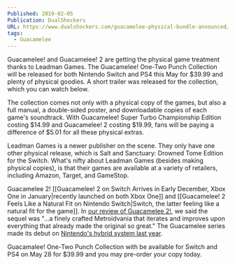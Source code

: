 ```yaml
---
Published: 2019-02-05
Publication: DualShockers
URL: https://www.dualshockers.com/guacamelee-physical-bundle-announced/
tags:
  - Guacamelee
---
```

Guacamelee! and Guacamelee! 2 are getting the physical game treatment thanks to Leadman Games. The Guacamelee! One-Two Punch Collection will be released for both Nintendo Switch and PS4 this May for $39.99 and plenty of physical goodies. A short trailer was released for the collection, which you can watch below.

The collection comes not only with a physical copy of the games, but also a full manual, a double-sided poster, and downloadable copies of each game's soundtrack. With Guacamelee! Super Turbo Championship Edition costing $14.99 and Guacamelee! 2 costing $19.99, fans will be paying a difference of $5.01 for all these physical extras.

Leadman Games is a newer publisher on the scene. They only have one other physical release, which is Salt and Sanctuary: Drowned Tome Edition for the Switch. What's nifty about Leadman Games (besides making physical copies), is that their games are available at a variety of retailers, including Amazon, Target, and GameStop.

Guacamelee 2! [[Guacamelee! 2 on Switch Arrives in Early December, Xbox One in January|recently launched on both Xbox One]] and [[Guacamelee! 2 Feels Like a Natural Fit on Nintendo Switch|Switch, the latter feeling like a natural fit for the game]]. In [our review of Guacamelee 2!](https://www.dualshockers.com/guacamelee-2-review-ps4-pc/), we said the sequel was "...a finely crafted Metroidvania that iterates and improves upon everything that already made the original so great." The Guacamelee series made its debut on [Nintendo's hybrid system last year](https://www.dualshockers.com/guacamelee-switch-release/).

Guacamalee! One-Two Punch Collection with be available for Switch and PS4 on May 28 for $39.99 and you may pre-order your copy today.